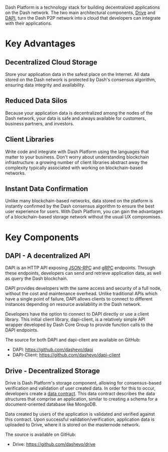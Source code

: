 Dash Platform is a technology stack for building decentralized applications on the Dash network. The two main architectural components, [Drive](explanation-drive) and [DAPI](explanation-dapi), turn the Dash P2P network into a cloud that developers can integrate with their applications. 

# Key Advantages
## Decentralized Cloud Storage
Store your application data in the safest place on the Internet. All data stored on the Dash network is protected by Dash's consensus algorithm, ensuring data integrity and availability.

## Reduced Data Silos
Because your application data is decentralized among the nodes of the Dash network, your data is safe and always available for customers, business partners, and investors.

## Client Libraries 
Write code and integrate with Dash Platform using the languages that matter to your business. Don't worry about understanding blockchain infrastructure: a growing number of client libraries abstract away the complexity typically associated with working on blockchain-based networks.

## Instant Data Confirmation
Unlike many blockchain-based networks, data stored on the platform is instantly confirmed by the Dash consensus algorithm to ensure the best user experience for users. With Dash Platform, you can gain the advantages of a blockchain-based storage network without the usual UX compromises.

# Key Components
## DAPI - A decentralized API

DAPI is an HTTP API exposing [JSON-RPC](https://www.jsonrpc.org/) and [gRPC](https://grpc.io/) endpoints. Through these endpoints, developers can send and retrieve application data, as well as query the Dash blockchain.

DAPI provides developers with the same access and security of a full node, without the cost and maintenance overhead. Unlike traditional APIs which have a single point of failure, DAPI allows clients to connect to different instances depending on resource availability in the Dash network.

Developers have the option to connect to DAPI directly or use a client library. This initial client library, dapi-client, is a relatively simple API wrapper developed by Dash Core Group to provide function calls to the DAPI endpoints.

The source for both DAPI and dapi-client are available on GitHub:
 - DAPI: https://github.com/dashevo/dapi
 - DAPI-Client: https://github.com/dashevo/dapi-client

## Drive - Decentralized Storage

Drive is Dash Platform's storage component, allowing for consensus-based verification and validation of user created data. In order for this to occur, developers create a [data contract](explanation-platform-protocol-data-contract). This data contract describes the data structures that comprise an application, similar to creating a schema for a document-oriented database like MongoDB.

Data created by users of the application is validated and verified against this contract. Upon successful validation/verification, application data is uploaded to Drive, where it is stored on the masternode network.

The source is available on GitHub: 
 - Drive: https://github.com/dashevo/drive